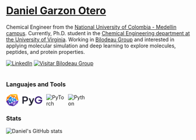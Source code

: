 # [Daniel Garzon Otero ](https://www.linkedin.com/in/daniel-eduardo-garz%C3%B3n-otero-352b29170/)

Chemical Engineer from the [National University of Colombia - Medellin campus](https://medellin.unal.edu.co/). 
Currently, Ph.D. student in the [Chemical Engineering department at the University of Virginia](https://engineering.virginia.edu/departments/chemical-engineering). Working in [Bilodeau Group](https://bilodeau-group.com/) and interested in applying molecular simulation and deep learning to explore molecules, peptides, and protein properties.

[![LinkedIn](https://img.shields.io/badge/LinkedIn-Profile-blue?style=for-the-badge&logo=linkedin)](https://www.linkedin.com/in/daniel-eduardo-garz%C3%B3n-otero-352b29170/)
[![Visitar Bilodeau Group](https://img.shields.io/badge/Bilodeau%20Group-Website-brightgreen?style=for-the-badge)](https://bilodeau-group.com/)

#

### Languajes and Tools

<img align="left" alt="PyTorch Geometric" width="100px" style="padding-right: 10px;" src="https://raw.githubusercontent.com/pyg-team/pyg_sphinx_theme/master/pyg_sphinx_theme/static/img/pyg_logo_text.svg?sanitize=true"/>
<img align="left" alt="PyTorch" width="50px" style="padding-right: 10px;" src="https://cdn.jsdelivr.net/gh/devicons/devicon/icons/pytorch/pytorch-original.svg"/>
<img align="left" alt="Python" width="50px" style="padding-right: 10px;" src="https://cdn.jsdelivr.net/gh/devicons/devicon/icons/python/python-original.svg"/>
<br />

#


### Stats

![Daniel's GitHub stats](https://github-readme-stats.vercel.app/api?username=danielgarzonotero&show_icons=true&theme=gotham)
